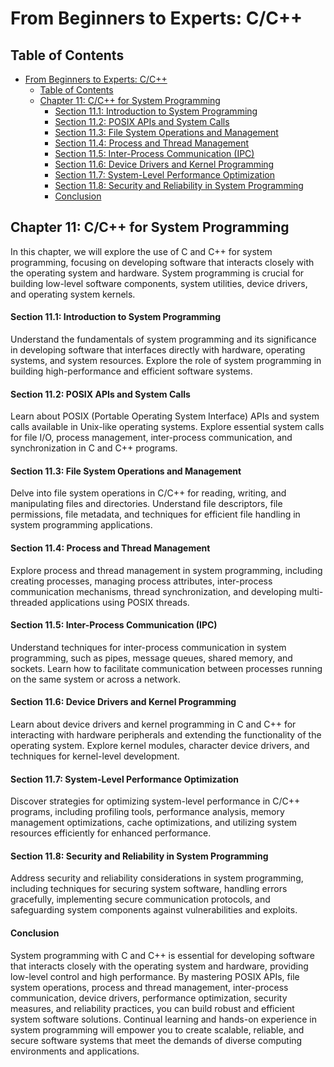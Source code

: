 # From Beginners to Experts: C/C++

## Table of Contents

- [From Beginners to Experts: C/C++](#from-beginners-to-experts-cc)
  - [Table of Contents](#table-of-contents)
  - [Chapter 11: C/C++ for System Programming](#chapter-11-cc-for-system-programming)
      - [Section 11.1: Introduction to System Programming](#section-111-introduction-to-system-programming)
      - [Section 11.2: POSIX APIs and System Calls](#section-112-posix-apis-and-system-calls)
      - [Section 11.3: File System Operations and Management](#section-113-file-system-operations-and-management)
      - [Section 11.4: Process and Thread Management](#section-114-process-and-thread-management)
      - [Section 11.5: Inter-Process Communication (IPC)](#section-115-inter-process-communication-ipc)
      - [Section 11.6: Device Drivers and Kernel Programming](#section-116-device-drivers-and-kernel-programming)
      - [Section 11.7: System-Level Performance Optimization](#section-117-system-level-performance-optimization)
      - [Section 11.8: Security and Reliability in System Programming](#section-118-security-and-reliability-in-system-programming)
      - [Conclusion](#conclusion)

## Chapter 11: C/C++ for System Programming

In this chapter, we will explore the use of C and C++ for system programming, focusing on developing software that interacts closely with the operating system and hardware. System programming is crucial for building low-level software components, system utilities, device drivers, and operating system kernels.

#### Section 11.1: Introduction to System Programming

Understand the fundamentals of system programming and its significance in developing software that interfaces directly with hardware, operating systems, and system resources. Explore the role of system programming in building high-performance and efficient software systems.

#### Section 11.2: POSIX APIs and System Calls

Learn about POSIX (Portable Operating System Interface) APIs and system calls available in Unix-like operating systems. Explore essential system calls for file I/O, process management, inter-process communication, and synchronization in C and C++ programs.

#### Section 11.3: File System Operations and Management

Delve into file system operations in C/C++ for reading, writing, and manipulating files and directories. Understand file descriptors, file permissions, file metadata, and techniques for efficient file handling in system programming applications.

#### Section 11.4: Process and Thread Management

Explore process and thread management in system programming, including creating processes, managing process attributes, inter-process communication mechanisms, thread synchronization, and developing multi-threaded applications using POSIX threads.

#### Section 11.5: Inter-Process Communication (IPC)

Understand techniques for inter-process communication in system programming, such as pipes, message queues, shared memory, and sockets. Learn how to facilitate communication between processes running on the same system or across a network.

#### Section 11.6: Device Drivers and Kernel Programming

Learn about device drivers and kernel programming in C and C++ for interacting with hardware peripherals and extending the functionality of the operating system. Explore kernel modules, character device drivers, and techniques for kernel-level development.

#### Section 11.7: System-Level Performance Optimization

Discover strategies for optimizing system-level performance in C/C++ programs, including profiling tools, performance analysis, memory management optimizations, cache optimizations, and utilizing system resources efficiently for enhanced performance.

#### Section 11.8: Security and Reliability in System Programming

Address security and reliability considerations in system programming, including techniques for securing system software, handling errors gracefully, implementing secure communication protocols, and safeguarding system components against vulnerabilities and exploits.

#### Conclusion

System programming with C and C++ is essential for developing software that interacts closely with the operating system and hardware, providing low-level control and high performance. By mastering POSIX APIs, file system operations, process and thread management, inter-process communication, device drivers, performance optimization, security measures, and reliability practices, you can build robust and efficient system software solutions. Continual learning and hands-on experience in system programming will empower you to create scalable, reliable, and secure software systems that meet the demands of diverse computing environments and applications.